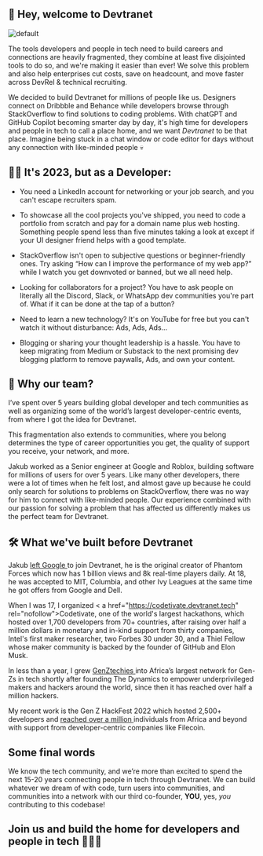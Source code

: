 ## 👋 Hey, welcome to Devtranet 

![default](https://user-images.githubusercontent.com/90291337/229528959-7a0a8faf-a151-44be-b40b-39ac21dd3900.png)

The tools developers and people in tech need to build careers and connections are heavily fragmented, they combine at least five disjointed tools to do so, and we're making it easier than ever! We solve this problem and also help enterprises cut costs, save on headcount, and move faster across DevRel & technical recruiting.

We decided to build Devtranet for millions of people like us. Designers connect on Dribbble and Behance while developers browse through StackOverflow to find solutions to coding problems. With chatGPT and GitHub Copilot becoming smarter day by day, it's high time for developers and people in tech to call a place home, and we want _*Devtranet*_ to be that place. Imagine being stuck in a chat window or code editor for days without any connection with like-minded people 💀

## 👨‍💻 It's 2023, but as a Developer:

- You need a LinkedIn account for networking or your job search, and you can't escape recruiters spam.

- To showcase all the cool projects you've shipped, you need to code a portfolio from scratch and pay for a domain name plus web hosting. Something people spend less than five minutes taking a look at except if your UI designer friend helps with a good template. 

- StackOverflow isn't open to subjective questions or beginner-friendly ones. Try asking “How can I improve the performance of my web app?” while I watch you get downvoted or banned, but we all need help. 

- Looking for collaborators for a project? You have to ask people on literally all the Discord, Slack, or WhatsApp dev communities you're part of. What if it can be done at the tap of a button?

- Need to learn a new technology? It's on YouTube for free but you can't watch it without disturbance: Ads, Ads, Ads…

- Blogging or sharing your thought leadership is a hassle. You have to keep migrating from Medium or Substack to the next promising dev blogging platform to remove paywalls, Ads, and own your content.           

## 🤔 Why our team?

I’ve spent over 5 years building global developer and tech communities as well as organizing some of the world’s largest developer-centric events, from where I got the idea for Devtranet. 

This fragmentation also extends to communities, where you belong determines the type of career opportunities you get, the quality of support you receive, your network, and more.

Jakub worked as a Senior engineer at Google and Roblox, building software for millions of users for over 5 years. Like many other developers, there were a lot of times when he felt lost, and almost gave up because he could only search for solutions to problems on StackOverflow, there was no way for him to connect with like-minded people. Our experience combined with our passion for solving a problem that has affected us differently makes us the perfect team for Devtranet.

## 🛠 What we've built before Devtranet

Jakub <a href="https://twitter.com/Dphenomenal_101/status/1637740402445828096" rel="nofollow">left Google </a> to join Devtranet, he is the original creator of Phantom Forces which now has 1 billion views and 8k real-time players daily. At 18, he was accepted to MIT, Columbia, and other Ivy Leagues at the same time he got offers from Google and Dell.

When I was 17, I organized < a href="https://codetivate.devtranet.tech" rel="nofollow">Codetivate</a>, one of the world's largest hackathons, which hosted over 1,700 developers from 70+ countries, after raising over half a million dollars in monetary and in-kind support from thirty companies, Intel's first maker researcher, two Forbes 30 under 30, and a Thiel Fellow whose maker community is backed by the founder of GitHub and Elon Musk. 

In less than a year, I grew <a href="https://genztechies.com" rel="nofollow">GenZtechies </a> into Africa’s largest network for Gen-Zs in tech shortly after founding The Dynamics to empower underprivileged makers and hackers around the world, since then it has reached over half a million hackers.

My recent work is the Gen Z HackFest 2022 which hosted 2,500+ developers and <a href="https://twitter.com/hashtag/GenZHackfest2022?src=hashtag_click" rel="nofollow">reached over a million </a> individuals from Africa and beyond with support from developer-centric companies like Filecoin. 

## Some final words 

We know the tech community, and we’re more than excited to spend the next 15-20 years connecting people in tech through Devtranet. We can build whatever we dream of with code, turn users into communities, and communities into a network with our third co-founder, **YOU**, yes, _*you*_ contributing to this codebase! 

## Join us and build the home for developers and people in tech 👨‍💻🚀
